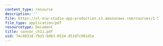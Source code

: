 ```yaml
---
content_type: resource
description: ''
file: https://ol-ocw-studio-app-production.s3.amazonaws.com/courses/1-561-motion-based-design-fall-2003/74c403187bd16db38524d5197c901d1e_connor_ch11.pdf
file_type: application/pdf
resourcetype: Document
title: connor_ch11.pdf
uid: 74c40318-7bd1-6db3-8524-d5197c901d1e
---
```

